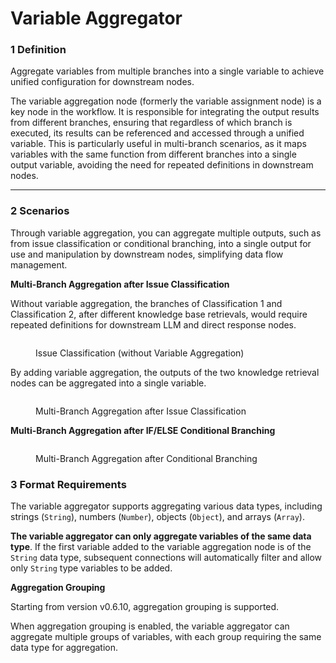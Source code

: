 # Variable Aggregator

### 1 Definition

Aggregate variables from multiple branches into a single variable to achieve unified configuration for downstream nodes.

The variable aggregation node (formerly the variable assignment node) is a key node in the workflow. It is responsible for integrating the output results from different branches, ensuring that regardless of which branch is executed, its results can be referenced and accessed through a unified variable. This is particularly useful in multi-branch scenarios, as it maps variables with the same function from different branches into a single output variable, avoiding the need for repeated definitions in downstream nodes.

***

### 2 Scenarios

Through variable aggregation, you can aggregate multiple outputs, such as from issue classification or conditional branching, into a single output for use and manipulation by downstream nodes, simplifying data flow management.

**Multi-Branch Aggregation after Issue Classification**

Without variable aggregation, the branches of Classification 1 and Classification 2, after different knowledge base retrievals, would require repeated definitions for downstream LLM and direct response nodes.

<figure><img src="https://assets-docs.dify.ai/dify-enterprise-mintlify/en/guides/workflow/node/7a7c91663c3799ce9d056b013d5df29c.png" alt=""><figcaption><p>Issue Classification (without Variable Aggregation)</p></figcaption></figure>

By adding variable aggregation, the outputs of the two knowledge retrieval nodes can be aggregated into a single variable.

<figure><img src="https://assets-docs.dify.ai/dify-enterprise-mintlify/en/guides/workflow/node/2b1694936fdab4843f5edc3f2fd1e79a.png" alt=""><figcaption><p>Multi-Branch Aggregation after Issue Classification</p></figcaption></figure>

**Multi-Branch Aggregation after IF/ELSE Conditional Branching**

<figure><img src="https://assets-docs.dify.ai/dify-enterprise-mintlify/en/guides/workflow/node/ff0e5774a3eccc8a04c310ab9bae25e7.png" alt=""><figcaption><p>Multi-Branch Aggregation after Conditional Branching</p></figcaption></figure>

### 3 Format Requirements

The variable aggregator supports aggregating various data types, including strings (`String`), numbers (`Number`), objects (`Object`), and arrays (`Array`).

**The variable aggregator can only aggregate variables of the same data type**. If the first variable added to the variable aggregation node is of the `String` data type, subsequent connections will automatically filter and allow only `String` type variables to be added.

**Aggregation Grouping**

Starting from version v0.6.10, aggregation grouping is supported.

When aggregation grouping is enabled, the variable aggregator can aggregate multiple groups of variables, with each group requiring the same data type for aggregation.
